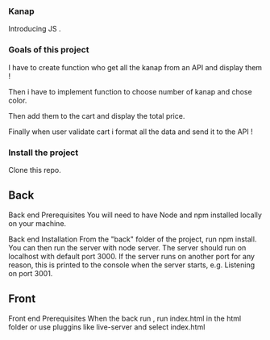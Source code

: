 ### Kanap

Introducing JS .

### Goals of this project

I have to create function who get all the kanap from an API and display them !

Then i have to implement function to choose number of kanap and chose color.

Then add them to the cart and display the total price.

Finally when user validate cart i format all the data and send it to the API !

### Install the project
Clone this repo.

## Back

Back end Prerequisites
You will need to have Node and npm installed locally on your machine.

Back end Installation
From the "back" folder of the project, run npm install. You can then run the server with node server. The server should run on localhost with default port 3000. If the server runs on another port for any reason, this is printed to the console when the server starts, e.g. Listening on port 3001.

## Front

Front end Prerequisites
When the back run , run index.html in the html folder or use pluggins like live-server and select index.html
